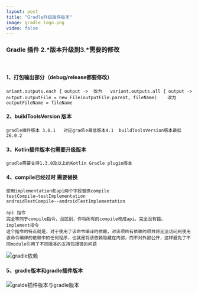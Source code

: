 ```yaml
---
layout: post
title: "Gradle升级插件版本"
image: gradle_logo.png
video: false
---
```


### Gradle 插件 2.*版本升级到3.*需要的修改
​    
####  1、打包输出部分（debug/release都要修改）

```
ariant.outputs.each { output ->  改为   variant.outputs.all { output ->
output.outputFile = new File(outputFile.parent, fileName)    改为    outputFileName = fileName 

```
#### 2、buildToolsVersion 版本
```
gradle插件版本 3.0.1   对应gradle最低版本4.1  buildToolsVersion版本最低26.0.2

```
#### 3、Kotlin插件版本也需要升级版本

```
gradle需要支持1.3.0及以上的Kotlin Gradle plugin版本

```
#### 4、compile已经过时 需要替换
```
使用implementation和api两个字段替换compile   
testCompile—testImplementation
androidTestCompile--androidTestImplementation

api 指令
完全等同于compile指令，没区别，你将所有的compile改成api，完全没有错。
implement指令
这个指令的特点就是，对于使用了该命令编译的依赖，对该项目有依赖的项目将无法访问到使用该命令编译的依赖中的任何程序，也就是将该依赖隐藏在内部，而不对外部公开，这样避免了不同module引用了不同版本的支持包报错的问题

```
![gradle依赖](http://qn.bingying.online/18-11-28/48386190.jpg)

#### 5、gradle版本和gradle插件版本
![gralde插件版本与gradle版本](http://qn.bingying.online/18-11-28/38235810.jpg)
​    
​    ​    
​    ​    
​    ​    
​    ​    ​    ​    ​    
​    


